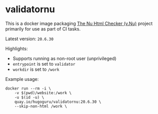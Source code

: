 # validatornu

This is a docker image packaging [The Nu Html Checker (v.Nu)](https://github.com/validator/validator) project primarily for use as part of CI tasks.

Latest version: `20.6.30`


Highlights:

* Supports running as non-root user (unprivileged)
* `entrypoint` is set to `validator`
* `workdir` is set to `/work`


Example usage:

```shell
docker run --rm -i \
    -v $(pwd)/website:/work \
    -u $(id -u) \
    quay.io/hugoguru/validatornu:20.6.30 \
    --skip-non-html /work \
```
